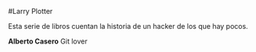 #Larry Plotter

Esta serie de libros cuentan la historia de un hacker de los que hay pocos.

**Alberto Casero** Git lover